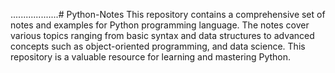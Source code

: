 ...................# Python-Notes
This repository contains a comprehensive set of notes and examples for Python programming language. The notes cover various topics ranging from basic syntax and data structures to advanced concepts such as object-oriented programming, and data science. This repository is a valuable resource for learning and mastering Python.
